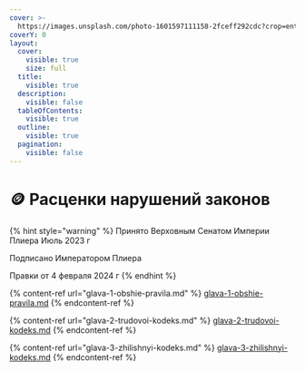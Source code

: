 ```yaml
---
cover: >-
  https://images.unsplash.com/photo-1601597111158-2fceff292cdc?crop=entropy&cs=srgb&fm=jpg&ixid=M3wxOTcwMjR8MHwxfHNlYXJjaHw1fHxiYW5rfGVufDB8fHx8MTcyNTc5NjQ0N3ww&ixlib=rb-4.0.3&q=85
coverY: 0
layout:
  cover:
    visible: true
    size: full
  title:
    visible: true
  description:
    visible: false
  tableOfContents:
    visible: true
  outline:
    visible: true
  pagination:
    visible: false
---
```


# 🪙 Расценки нарушений законов

{% hint style="warning" %}
Принято Верховным Сенатом Империи Плиера Июль 2023 г

Подписано Императором Плиера

Правки от 4 февраля 2024 г
{% endhint %}

{% content-ref url="glava-1-obshie-pravila.md" %}
[glava-1-obshie-pravila.md](glava-1-obshie-pravila.md)
{% endcontent-ref %}

{% content-ref url="glava-2-trudovoi-kodeks.md" %}
[glava-2-trudovoi-kodeks.md](glava-2-trudovoi-kodeks.md)
{% endcontent-ref %}

{% content-ref url="glava-3-zhilishnyi-kodeks.md" %}
[glava-3-zhilishnyi-kodeks.md](glava-3-zhilishnyi-kodeks.md)
{% endcontent-ref %}
